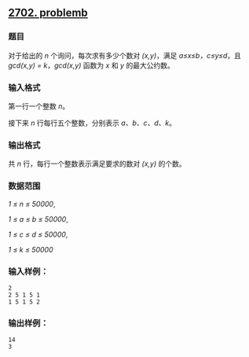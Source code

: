 ## [2702. problemb](https://www.acwing.com/problem/content/2704/)

### 题目

对于给出的 *n* 个询问，每次求有多少个数对 *(x,y)*，满足 *a≤x≤b，c≤y≤d*，且 *gcd(x,y) = k*，*gcd(x,y)* 函数为 *x* 和 *y* 的最大公约数。

### 输入格式

第一行一个整数 *n*。

接下来 *n* 行每行五个整数，分别表示 *a、b、c、d、k*。

### 输出格式

共 *n* 行，每行一个整数表示满足要求的数对 *(x,y)* 的个数。

### 数据范围

*1 ≤ n ≤ 50000*,

*1 ≤ a ≤ b ≤ 50000*,

*1 ≤ c ≤ d ≤ 50000*,

*1 ≤ k ≤ 50000*

### 输入样例：

```
2
2 5 1 5 1
1 5 1 5 2
```

### 输出样例：

```
14
3
```
